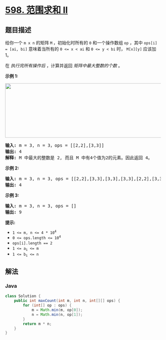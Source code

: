 # [598. 范围求和 II](https://leetcode.cn/problems/range-addition-ii)

## 题目描述

<p>给你一个 <code>m x&nbsp;n</code> 的矩阵&nbsp;<code>M</code><strong>&nbsp;</strong>，初始化时所有的 <code>0</code> 和一个操作数组 <code>op</code> ，其中 <code>ops[i] = [ai, bi]</code> 意味着当所有的 <code>0 &lt;= x &lt; ai</code> 和 <code>0 &lt;= y &lt; bi</code> 时， <code>M[x][y]</code> 应该加 1。</p>

<p>在&nbsp;<em>执行完所有操作后</em>&nbsp;，计算并返回&nbsp;<em>矩阵中最大整数的个数</em>&nbsp;。</p>

<p><strong>示例 1:</strong></p>

<p><img alt="" src="https://fastly.jsdelivr.net/gh/doocs/leetcode@main/solution/0500-0599/0598.Range%20Addition%20II/images/ex1.jpg" style="height: 176px; width: 750px;" /></p>

<pre>
<strong>输入:</strong> m = 3, n = 3，ops = [[2,2],[3,3]]
<strong>输出:</strong> 4
<strong>解释:</strong> M 中最大的整数是 2, 而且 M 中有4个值为2的元素。因此返回 4。
</pre>

<p><strong>示例 2:</strong></p>

<pre>
<strong>输入:</strong> m = 3, n = 3, ops = [[2,2],[3,3],[3,3],[3,3],[2,2],[3,3],[3,3],[3,3],[2,2],[3,3],[3,3],[3,3]]
<strong>输出:</strong> 4
</pre>

<p><strong>示例 3:</strong></p>

<pre>
<strong>输入:</strong> m = 3, n = 3, ops = []
<strong>输出:</strong> 9
</pre>

<p><strong>提示:</strong></p>

<p><meta charset="UTF-8" /></p>

<ul>
	<li><code>1 &lt;= m, n &lt;= 4 * 10<sup>4</sup></code></li>
	<li><code>0 &lt;= ops.length &lt;= 10<sup>4</sup></code></li>
	<li><code>ops[i].length == 2</code></li>
	<li><code>1 &lt;= a<sub>i</sub>&nbsp;&lt;= m</code></li>
	<li><code>1 &lt;= b<sub>i</sub>&nbsp;&lt;= n</code></li>
</ul>

## 解法

### **Java**

```java
class Solution {
    public int maxCount(int m, int n, int[][] ops) {
        for (int[] op : ops) {
            m = Math.min(m, op[0]);
            n = Math.min(n, op[1]);
        }
        return m * n;
    }
}
```
